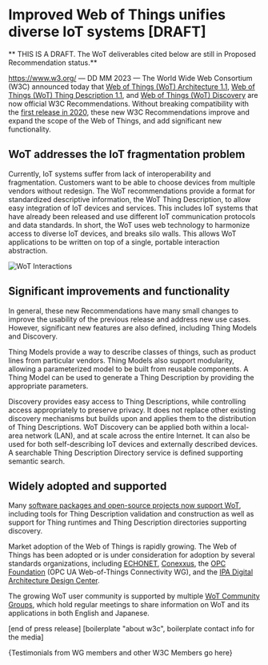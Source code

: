 # Improved Web of Things unifies diverse IoT systems [DRAFT]
** THIS IS A DRAFT. The WoT deliverables cited below are still in Proposed Recommendation status.**

https://www.w3.org/ — DD MM 2023 — The World Wide Web Consortium (W3C) announced today that 
[Web of Things (WoT) Architecture 1.1](https://www.w3.org/TR/wot-architecture11/),
[Web of Things (WoT) Thing Description 1.1](https://www.w3.org/TR/wot-thing-description11/), 
and 
[Web of Things (WoT) Discovery](https://www.w3.org/TR/wot-discovery/)
are now official W3C Recommendations.
Without breaking compatibility with the [first release in 2020](https://www.w3.org/press-releases/2020/wot-rec/),
these new W3C Recommendations improve and expand the scope of the Web of Things,
and add significant new functionality.

<!-- Why is it important? -->
## WoT addresses the IoT fragmentation problem
Currently, IoT systems suffer from lack of interoperability and fragmentation.
Customers want to be able to choose devices from multiple vendors without redesign.
The WoT recommendations provide a format for standardized descriptive information, 
the WoT Thing Description, to allow easy integration of IoT devices and services.
This includes IoT systems that have already been released and use different IoT 
communication protocols and data standards.
In short, the WoT uses web technology to harmonize access to diverse
IoT devices, and breaks silo walls.
This allows WoT applications to be written on top of a single, portable interaction abstraction.

 <img src="https://www.w3.org/WoT/images/wot-mappings.png" class="img-responsive" alt="WoT Interactions" />

<!-- What is new? -->
## Significant improvements and functionality
In general, these new Recommendations have many small changes to improve the usability of
the previous release and address new use cases. However, significant new features are also defined,
including Thing Models and Discovery.

Thing Models provide a way to describe classes of things, such as product lines from particular vendors.
Thing Models also support modularity, allowing a parameterized model to be built from reusable components.
A Thing Model can be used to generate a Thing Description by providing the appropriate parameters.

Discovery provides easy access to Thing Descriptions, while controlling access appropriately to preserve privacy.
It does not replace other existing discovery mechanisms but builds upon and applies them to the 
distribution of Thing Descriptions.
WoT Discovery can be applied both within a local-area network (LAN), and at scale across the entire Internet.
It can also be used for both self-describing IoT devices and externally described devices.
A searchable Thing Description Directory service is defined supporting semantic search.

<!-- What is the impact? -->
## Widely adopted and supported
Many [software packages and open-source projects now support WoT](https://www.w3.org/WoT/developers/), including
tools for Thing Description validation and construction as well as support for Thing runtimes and 
Thing Description directories supporting discovery.

Market adoption of the Web of Things is rapidly growing.
The Web of Things has been adopted or is under consideration for adoption by
several standards organizations, including 
[ECHONET](https://echonet.jp/english/), 
[Conexxus](https://www.conexxus.org/),
the [OPC Foundation](https://opcfoundation.org/) (OPC UA Web-of-Things Connectivity WG), 
and the [IPA Digital Architecture Design Center](https://www.ipa.go.jp/en/about/org/dadc/index.html).

The growing WoT user community is supported by multiple [WoT Community Groups](https://www.w3.org/WoT/cg/), 
which hold regular meetings to share information on WoT and its applications in both English and Japanese.

[end of press release]
[boilerplate "about w3c", boilerplate contact info for the media]

{Testimonials from WG members and other W3C Members go here}
